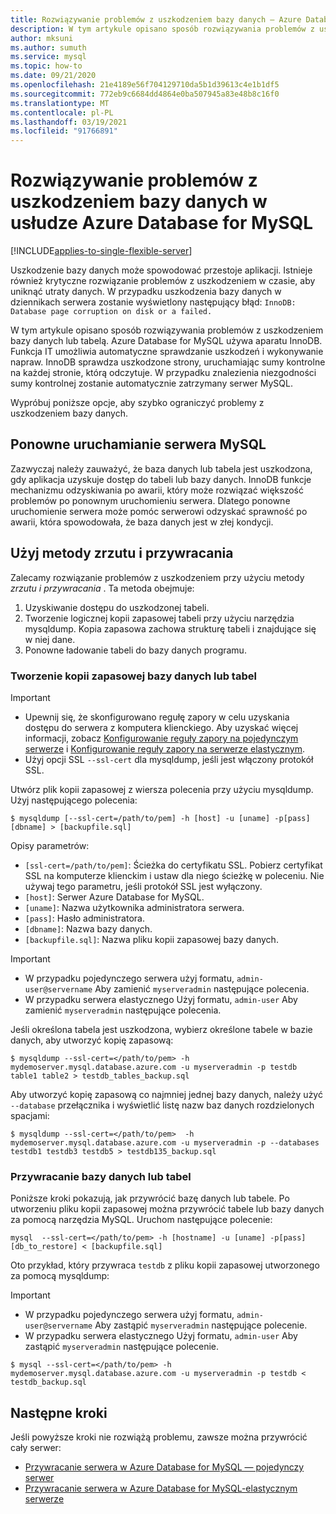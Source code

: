 ```yaml
---
title: Rozwiązywanie problemów z uszkodzeniem bazy danych — Azure Database for MySQL
description: W tym artykule opisano sposób rozwiązywania problemów z uszkodzeniem bazy danych w Azure Database for MySQL.
author: mksuni
ms.author: sumuth
ms.service: mysql
ms.topic: how-to
ms.date: 09/21/2020
ms.openlocfilehash: 21e4189e56f704129710da5b1d39613c4e1b1df5
ms.sourcegitcommit: 772eb9c6684dd4864e0ba507945a83e48b8c16f0
ms.translationtype: MT
ms.contentlocale: pl-PL
ms.lasthandoff: 03/19/2021
ms.locfileid: "91766891"
---
```

# <a name="troubleshoot-database-corruption-in-azure-database-for-mysql"></a>Rozwiązywanie problemów z uszkodzeniem bazy danych w usłudze Azure Database for MySQL
[!INCLUDE[applies-to-single-flexible-server](includes/applies-to-single-flexible-server.md)]

Uszkodzenie bazy danych może spowodować przestoje aplikacji. Istnieje również krytyczne rozwiązanie problemów z uszkodzeniem w czasie, aby uniknąć utraty danych. W przypadku uszkodzenia bazy danych w dziennikach serwera zostanie wyświetlony następujący błąd: `InnoDB: Database page corruption on disk or a failed.`

W tym artykule opisano sposób rozwiązywania problemów z uszkodzeniem bazy danych lub tabelą. Azure Database for MySQL używa aparatu InnoDB. Funkcja IT umożliwia automatyczne sprawdzanie uszkodzeń i wykonywanie napraw. InnoDB sprawdza uszkodzone strony, uruchamiając sumy kontrolne na każdej stronie, którą odczytuje. W przypadku znalezienia niezgodności sumy kontrolnej zostanie automatycznie zatrzymany serwer MySQL.

Wypróbuj poniższe opcje, aby szybko ograniczyć problemy z uszkodzeniem bazy danych.

## <a name="restart-your-mysql-server"></a>Ponowne uruchamianie serwera MySQL

Zazwyczaj należy zauważyć, że baza danych lub tabela jest uszkodzona, gdy aplikacja uzyskuje dostęp do tabeli lub bazy danych. InnoDB funkcje mechanizmu odzyskiwania po awarii, który może rozwiązać większość problemów po ponownym uruchomieniu serwera. Dlatego ponowne uruchomienie serwera może pomóc serwerowi odzyskać sprawność po awarii, która spowodowała, że baza danych jest w złej kondycji.

## <a name="use-the-dump-and-restore-method"></a>Użyj metody zrzutu i przywracania

Zalecamy rozwiązanie problemów z uszkodzeniem przy użyciu metody *zrzutu i przywracania* . Ta metoda obejmuje:
1. Uzyskiwanie dostępu do uszkodzonej tabeli.
1. Tworzenie logicznej kopii zapasowej tabeli przy użyciu narzędzia mysqldump. Kopia zapasowa zachowa strukturę tabeli i znajdujące się w niej dane.
1. Ponowne ładowanie tabeli do bazy danych programu.

### <a name="back-up-your-database-or-tables"></a>Tworzenie kopii zapasowej bazy danych lub tabel

> [!Important]
> - Upewnij się, że skonfigurowano regułę zapory w celu uzyskania dostępu do serwera z komputera klienckiego. Aby uzyskać więcej informacji, zobacz [Konfigurowanie reguły zapory na pojedynczym serwerze](howto-manage-firewall-using-portal.md) i [Konfigurowanie reguły zapory na serwerze elastycznym](flexible-server/how-to-connect-tls-ssl.md).
> - Użyj opcji SSL `--ssl-cert` dla mysqldump, jeśli jest włączony protokół SSL.

Utwórz plik kopii zapasowej z wiersza polecenia przy użyciu mysqldump. Użyj następującego polecenia:

```
$ mysqldump [--ssl-cert=/path/to/pem] -h [host] -u [uname] -p[pass] [dbname] > [backupfile.sql]
```

Opisy parametrów:
- `[ssl-cert=/path/to/pem]`: Ścieżka do certyfikatu SSL. Pobierz certyfikat SSL na komputerze klienckim i ustaw dla niego ścieżkę w poleceniu. Nie używaj tego parametru, jeśli protokół SSL jest wyłączony.
- `[host]`: Serwer Azure Database for MySQL.
- `[uname]`: Nazwa użytkownika administratora serwera.
- `[pass]`: Hasło administratora.
- `[dbname]`: Nazwa bazy danych.
- `[backupfile.sql]`: Nazwa pliku kopii zapasowej bazy danych.

> [!Important]
> - W przypadku pojedynczego serwera użyj formatu, `admin-user@servername` Aby zamienić `myserveradmin` następujące polecenia.
> - W przypadku serwera elastycznego Użyj formatu, `admin-user` Aby zamienić `myserveradmin` następujące polecenia.

Jeśli określona tabela jest uszkodzona, wybierz określone tabele w bazie danych, aby utworzyć kopię zapasową:
```
$ mysqldump --ssl-cert=</path/to/pem> -h mydemoserver.mysql.database.azure.com -u myserveradmin -p testdb table1 table2 > testdb_tables_backup.sql
```

Aby utworzyć kopię zapasową co najmniej jednej bazy danych, należy użyć `--database` przełącznika i wyświetlić listę nazw baz danych rozdzielonych spacjami:

```
$ mysqldump --ssl-cert=</path/to/pem>  -h mydemoserver.mysql.database.azure.com -u myserveradmin -p --databases testdb1 testdb3 testdb5 > testdb135_backup.sql
```

### <a name="restore-your-database-or-tables"></a>Przywracanie bazy danych lub tabel

Poniższe kroki pokazują, jak przywrócić bazę danych lub tabele. Po utworzeniu pliku kopii zapasowej można przywrócić tabele lub bazy danych za pomocą narzędzia MySQL. Uruchom następujące polecenie:

```
mysql  --ssl-cert=</path/to/pem> -h [hostname] -u [uname] -p[pass] [db_to_restore] < [backupfile.sql]
```
Oto przykład, który przywraca `testdb` z pliku kopii zapasowej utworzonego za pomocą mysqldump: 

> [!Important]
> - W przypadku pojedynczego serwera użyj formatu, `admin-user@servername` Aby zastąpić `myserveradmin` następujące polecenie.
> - W przypadku serwera elastycznego Użyj formatu, ```admin-user``` Aby zastąpić `myserveradmin` następujące polecenie. 

```
$ mysql --ssl-cert=</path/to/pem> -h mydemoserver.mysql.database.azure.com -u myserveradmin -p testdb < testdb_backup.sql
```

## <a name="next-steps"></a>Następne kroki
Jeśli powyższe kroki nie rozwiążą problemu, zawsze można przywrócić cały serwer:
- [Przywracanie serwera w Azure Database for MySQL — pojedynczy serwer](howto-restore-server-portal.md)
- [Przywracanie serwera w Azure Database for MySQL-elastycznym serwerze](flexible-server/how-to-restore-server-portal.md)



